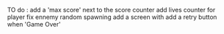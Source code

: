 TO do :
add a 'max score' next to the score counter
add lives counter for player
fix ennemy random spawning
add a screen with add a retry button when 'Game Over'